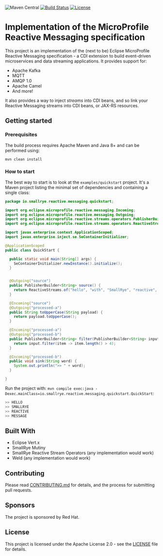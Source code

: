 ![Maven Central](https://img.shields.io/maven-central/v/io.smallrye.reactive/smallrye-reactive-messaging)
[![Build Status](https://semaphoreci.com/api/v1/smallrye/smallrye-reactive-messaging/branches/master/badge.svg)](https://semaphoreci.com/smallrye/smallrye-reactive-messaging)
[![License](https://img.shields.io/github/license/smallrye/smallrye-reactive-messaging.svg)](http://www.apache.org/licenses/LICENSE-2.0)

# Implementation of the MicroProfile Reactive Messaging specification

This project is an implementation of the (next to be) Eclipse MicroProfile Reactive Messaging specification - a CDI
extension to build event-driven microservices and data streaming applications. It provides support for:

* Apache Kafka
* MQTT
* AMQP 1.0
* Apache Camel
* And more!

It also provides a way to inject _streams_ into CDI beans, and so link your Reactive Messaging streams into CDI beans,
or JAX-RS resources.

## Getting started

### Prerequisites

The build process requires Apache Maven and Java 8+ and can be performed using:

```bash
mvn clean install
```

### How to start

The best way to start is to look at the `examples/quickstart` project. It's a Maven project listing the minimal set of
dependencies and containing a single class:

```java
package io.smallrye.reactive.messaging.quickstart;

import org.eclipse.microprofile.reactive.messaging.Incoming;
import org.eclipse.microprofile.reactive.messaging.Outgoing;
import org.eclipse.microprofile.reactive.streams.operators.PublisherBuilder;
import org.eclipse.microprofile.reactive.streams.operators.ReactiveStreams;

import javax.enterprise.context.ApplicationScoped;
import javax.enterprise.inject.se.SeContainerInitializer;

@ApplicationScoped
public class QuickStart {

  public static void main(String[] args) {
    SeContainerInitializer.newInstance().initialize();
  }


  @Outgoing("source")
  public PublisherBuilder<String> source() {
    return ReactiveStreams.of("hello", "with", "SmallRye", "reactive", "message");
  }

  @Incoming("source")
  @Outgoing("processed-a")
  public String toUpperCase(String payload) {
    return payload.toUpperCase();
  }

  @Incoming("processed-a")
  @Outgoing("processed-b")
  public PublisherBuilder<String> filter(PublisherBuilder<String> input) {
    return input.filter(item -> item.length() > 4);
  }

  @Incoming("processed-b")
  public void sink(String word) {
    System.out.println(">> " + word);
  }

}
```

Run the project with: `mvn compile exec:java -Dexec.mainClass=io.smallrye.reactive.messaging.quickstart.QuickStart`:

```bash
>> HELLO
>> SMALLRYE
>> REACTIVE
>> MESSAGE
```

## Built With

* Eclipse Vert.x
* SmallRye Mutiny
* SmallRye Reactive Stream Operators (any implementation would work)
* Weld (any implementation would work)

## Contributing

Please read [CONTRIBUTING.md](CONTRIBUTING.md) for details, and the process for submitting pull requests.

## Sponsors

The project is sponsored by Red Hat.

## License

This project is licensed under the Apache License 2.0 - see the [LICENSE](LICENSE) file for details.


